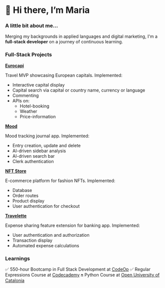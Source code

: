 # 👋 Hi there, I’m Maria

### A little bit about me...

Merging my backgrounds in applied languages and digital marketing, I'm a **full-stack developer** on a journey of continuous learning.

<!---
### Main Stack
add here

**Programming Languages**
JS / TS

**Frontend Development**
HTML / CSS / TailwindCSS / Bootstrap
React / Vue

**Backend Development**
NodeJS / ExpressJS (?) / MySQL

**Tools and Technologies**
GIT / GITHUB / NOTION / POSTMAN / VERCEL (?)

--->

### Full-Stack Projects

**[Eurocapi](https://github.com/mariagimenezbustos/eurocapi)**

Travel MVP showcasing European capitals. Implemented:
- Interactive capital display
- Capital search via capital or country name, currency or language
- Commenting
- APIs on:
  - Hotel-booking
  - Weather
  - Price-information

**[Mood](https://github.com/mariagimenezbustos/mood)**

Mood tracking journal app. Implemented:
- Entry creation, update and delete
- AI-driven sidebar analysis
- AI-driven search bar
- Clerk authentication

**[NFT Store](https://github.com/mariagimenezbustos/NFT_ecommerce_platform)**

E-commerce platform for fashion NFTs. Implemented:
- Database
- Order routes
- Product display
- User authentication for checkout

**[Travelette](https://github.com/mariagimenezbustos/travelette)**

Expense sharing feature extension for banking app. Implemented:
- User authentication and authorization
- Transaction display
- Automated expense calculations

### Learnings

✅ 550-hour Bootcamp in Full Stack Development at [CodeOp](https://codeop.tech)
✅ Regular Expressions Course at [Codecademy](https://www.codecademy.com/profiles/mariagimenezbustos/certificates/9da8e26980d5139405439ee7578b8b69)
🔛 Python Course at [Open University of Catalonia](https://matricula-abierta.uoc.edu/escuela-online-de-programacion)

<!---
- 👀 I’m interested in ...
- 🌱 I’m currently learning ...
- 💞️ I’m looking to collaborate on ...
- 📫 How to reach me ...
--->

<!---
mariagimenezbustos/mariagimenezbustos is a ✨ special ✨ repository because its `README.md` (this file) appears on your GitHub profile.
You can click the Preview link to take a look at your changes.
--->
